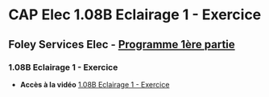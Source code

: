 # CAP Elec 1.08B Eclairage 1 - Exercice
## Foley Services Elec - [Programme 1ère partie](../1ere_partie/README.md)

### 1.08B Eclairage 1 - Exercice

- **Accès à la vidéo** [1.08B Eclairage 1 - Exercice](https://youtu.be/qBrs0L6z8pQ)

#### 